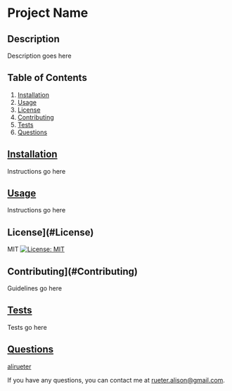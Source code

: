 
# Project Name

## Description
Description goes here

## Table of Contents
1. [Installation](#Installation)
2. [Usage](#Usage)
3. [License](#License)
4. [Contributing](#Contributing)
5. [Tests](#Tests)
6. [Questions](#Questions)

## [Installation](#Installation)
Instructions go here

## [Usage](#Usage)
Instructions go here

## License](#License)
MIT
[![License: MIT](https://img.shields.io/badge/License-MIT)](https://opensource.org/licenses/MIT)

## Contributing](#Contributing)
Guidelines go here

## [Tests](#Tests)
Tests go here

## [Questions](#Questions)
[alirueter](https://github.com/alirueter)

If you have any questions, you can contact me at rueter.alison@gmail.com.
    